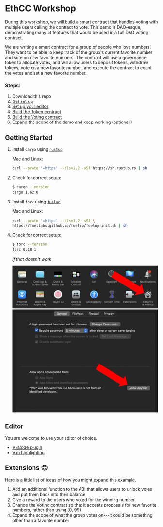 # EthCC Workshop

During this workshop, we will build a smart contract that handles voting with multiple users calling the contract to vote. This demo is DAO-esque, demonstrating many of features that would be used in a full DAO voting contract.

We are writing a smart contract for a group of people who love numbers! They want to be able to keep track of the group's current favorite number and vote on new favorite numbers. The contract will use a governance token to allocate votes, and will allow users to deposit tokens, withdraw tokens, vote on a new favorite number, and execute the contract to count the votes and set a new favorite number.

### Steps:
1. Download this repo
2. [Get set up](#getting-started)
3. [Set up your editor](#editor)
4. [Build the Token contract](token/README.md)
5. [Build the Voting contract](voting/README.md)
6. [Expand the scope of the demo and keep working](#extensions-😊) (optional!)

## Getting Started

1. Install `cargo` using [`rustup`](https://www.rust-lang.org/tools/install)

    Mac and Linux:
    ```bash
    curl --proto '=https' --tlsv1.2 -sSf https://sh.rustup.rs | sh
    ```

2. Check for correct setup:

    ```bash
    $ cargo --version
    cargo 1.62.0
    ```

3. Install `forc` using [`fuelup`](https://fuellabs.github.io/sway/v0.18.1/introduction/installation.html#installing-from-pre-compiled-binaries)

    Mac and Linux:
    ```bash
    curl --proto '=https' --tlsv1.2 -sSf \
    https://fuellabs.github.io/fuelup/fuelup-init.sh | sh
    ```

4. Check for correct setup:

    ```bash
    $ forc --version
    forc 0.18.1
    ```

    *if that doesn't work*

    ![open system preferences](images/system_preferences.png)
    ![click allow](images/allow_forc.png)

## Editor

You are welcome to use your editor of choice.

- [VSCode plugin](https://marketplace.visualstudio.com/items?itemName=FuelLabs.sway-vscode-plugin)
- [Vim highlighting](https://github.com/FuelLabs/sway.vim)

## Extensions 😊

Here is a little list of ideas of how you might expand this example.

1. Add an additional function to the ABI that allows users to unlock votes and put them back into their balance
2. Give a reward to the users who voted for the winning number
3. Change the Voting contract so that it accepts proposals for new favorite numbers, rather than using [0, 99)
4. Expand the scope of what the group votes on---it could be something other than a favorite number

